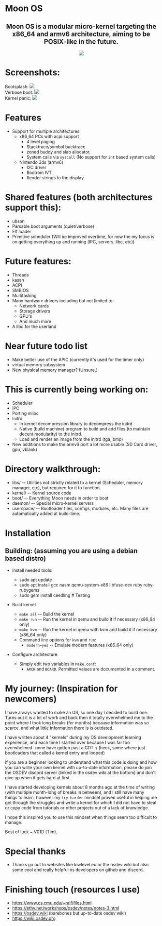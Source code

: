 # Moon OS

<h2 align="center"> Moon OS is a modular micro-kernel targeting the x86_64 and armv6 architecture, aiming to be POSIX-like in the future. </h2>
<p align="center">
<img align="center" src="meta/Logo 500x500.jpeg">
</p>


# Screenshots:
Bootsplash:
<img src="meta/screenshot/bootsplash.png">
<br>
Verbose boot:
<img src="meta/screenshot/verbose_boot.png">
<br>
Kernel panic:
<img src="meta/screenshot/kpanic.png">
<br>

# Features
- Support for multiple architectures:
	- x86_64 PCs with acpi support
		- 4 level paging
		- Stacktrace/symbol backtrace
		- zoned buddy and slab allocator.
		- System calls via `syscall` (No support for `int` based system calls)
	- Nintendo 3ds (armv6)
		- I2C driver
		- Bootrom IVT
		- Render strings to the display

# Shared features (both architectures support this):
- ubsan
- Parsable boot arguments (quiet/verbose)
- Elf loader
- Primitive scheduler (Will be improved overtime, for now the my focus is on getting everything up and running (IPC, servers, libc, etc))

# Future features:
- Threads
- kasan
- ACPI
- SMBIOS
- Multitasking
- Many hardware drivers including but not limited to:
	- Network cards
	- Storage drivers
	- GPU's
	- And much more
- A libc for the userland

# Near future todo list
- Make better use of the APIC (currently it's used for the timer only)
- virtual memory subsystem
- New physical memory manager? (Unsure.)

# This is currently being working on:
- Scheduler
- IPC
- Porting mlibc
- Initrd
	- In kernel decompression library to decompress the initrd
	- Native (build machine) program to build and add files (to maintain decent modularity) to the initrd.
	- Load and render an image from the initrd (tga, bmp)
- New additions to make the armv6 port a lot more usable (SD Card driver, gpu, vblank)

# Directory walkthrough:
- libs/   	  --  Utilities not strictly related to a kernel (Scheduler, memory manager, etc), but required for it to function.
- kernel/ 	  --  Kernel source code
- boot/		  --  Everything Moon needs in order to boot 
- daemon/     --  Special micro-kernel servers
- userspace/  --  Bootloader files, configs, modules, etc. Many files are automatically added at build-time.

# Installation
## Building: (assuming you are using a debian based distro)
- Install needed tools:
	- sudo apt update
	- sudo apt install gcc nasm qemu-system-x86 libfuse-dev ruby ruby-rubygems
	- sudo gem install ceedling # Testing
- Build kernel
	- `make all` -- Build the kernel
	- `make run` -- Run the kernel in qemu and build it if necessary (x86_64 only)
	- `make kvm` -- Run the kernel in qemu with kvm and build it if necessary (x86_64 only)
	- Command line options for `kvm` and `run`:
		- `modern=yes` -- Emulate modern features (x86_64 only)

- Configure architecture:
	- Simply edit two variables in `Make.conf`:
		- `ARCH` and `BOARD`. Permitted values are documented in a comment.


# My journey: (Inspiration for newcomers)
I have always wanted to make an OS, so one day I decided to build one.
Turns out it is a lot of work and back then it totally overwhelmed me to the point where I took long breaks (for months) because information was so scarce, and what little information there is is outdated.

I have written about 4 "kernels" during my OS development learning experience, and each time I started over because I was far too overwhelmed- none have gotten past a GDT :/   (heck, some where just bootloaders that called a kernel entry and looped)

If you are a beginner looking to understand what this code is doing and how you can write your own kernel with up-to-date information, please do join the OSDEV discord server (linked in the osdev wiki at the bottom) and don't give up when it gets hard at first.

I have started developing kernels about 8 months ago at the time of writing (with multiple month-long of breaks in between), and I still have many things to learn, however my `try harder` mindset proved useful in helping me get through the struggles and write a kernel for which I did not have to steal or copy code from tutorials or other projects out of a lack of knowledge.

I hope this inspired you to use this mindset when things seem too difficult to manage.

Best of luck ~ V01D (Tim).

# Special thanks
- Thanks go out to websites like lowlevel.eu or the osdev wiki but also some cool and really helpful os developers on github and discord.

# Finishing touch (resources I use)
* https://www.cs.cmu.edu/~ralf/files.html
* https://ethv.net/workshops/osdev/notes/notes-3.html
* https://osdev.wiki  (barebones but up-to-date osdev wiki)
* https://wiki.osdev.org
